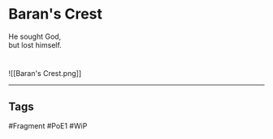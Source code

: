# Baran's Crest
He sought God,  
but lost himself.

#
![[Baran's Crest.png]]

---
## Tags
#Fragment
#PoE1 
#WiP 
